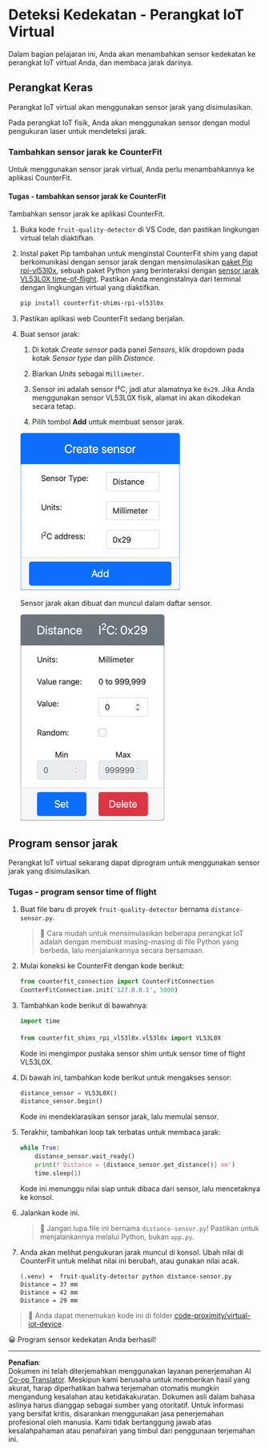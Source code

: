<!--
CO_OP_TRANSLATOR_METADATA:
{
  "original_hash": "7e9f05bdc50a40fd924b1d66934471bf",
  "translation_date": "2025-08-27T21:21:10+00:00",
  "source_file": "4-manufacturing/lessons/4-trigger-fruit-detector/virtual-device-proximity.md",
  "language_code": "id"
}
-->
# Deteksi Kedekatan - Perangkat IoT Virtual

Dalam bagian pelajaran ini, Anda akan menambahkan sensor kedekatan ke perangkat IoT virtual Anda, dan membaca jarak darinya.

## Perangkat Keras

Perangkat IoT virtual akan menggunakan sensor jarak yang disimulasikan.

Pada perangkat IoT fisik, Anda akan menggunakan sensor dengan modul pengukuran laser untuk mendeteksi jarak.

### Tambahkan sensor jarak ke CounterFit

Untuk menggunakan sensor jarak virtual, Anda perlu menambahkannya ke aplikasi CounterFit.

#### Tugas - tambahkan sensor jarak ke CounterFit

Tambahkan sensor jarak ke aplikasi CounterFit.

1. Buka kode `fruit-quality-detector` di VS Code, dan pastikan lingkungan virtual telah diaktifkan.

1. Instal paket Pip tambahan untuk menginstal CounterFit shim yang dapat berkomunikasi dengan sensor jarak dengan mensimulasikan [paket Pip rpi-vl53l0x](https://pypi.org/project/rpi-vl53l0x/), sebuah paket Python yang berinteraksi dengan [sensor jarak VL53L0X time-of-flight](https://wiki.seeedstudio.com/Grove-Time_of_Flight_Distance_Sensor-VL53L0X/). Pastikan Anda menginstalnya dari terminal dengan lingkungan virtual yang diaktifkan.

    ```sh
    pip install counterfit-shims-rpi-vl53l0x
    ```

1. Pastikan aplikasi web CounterFit sedang berjalan.

1. Buat sensor jarak:

    1. Di kotak *Create sensor* pada panel *Sensors*, klik dropdown pada kotak *Sensor type* dan pilih *Distance*.

    1. Biarkan *Units* sebagai `Millimeter`.

    1. Sensor ini adalah sensor I²C, jadi atur alamatnya ke `0x29`. Jika Anda menggunakan sensor VL53L0X fisik, alamat ini akan dikodekan secara tetap.

    1. Pilih tombol **Add** untuk membuat sensor jarak.

    ![Pengaturan sensor jarak](../../../../../translated_images/counterfit-create-distance-sensor.967c9fb98f27888d95920c9784d004c972490eb71f70397fe13bd70a79a879a3.id.png)

    Sensor jarak akan dibuat dan muncul dalam daftar sensor.

    ![Sensor jarak yang dibuat](../../../../../translated_images/counterfit-distance-sensor.079eefeeea0b68afc36431ce8fcbe2f09a7e4916ed1cd5cb30e696db53bc18fa.id.png)

## Program sensor jarak

Perangkat IoT virtual sekarang dapat diprogram untuk menggunakan sensor jarak yang disimulasikan.

### Tugas - program sensor time of flight

1. Buat file baru di proyek `fruit-quality-detector` bernama `distance-sensor.py`.

    > 💁 Cara mudah untuk mensimulasikan beberapa perangkat IoT adalah dengan membuat masing-masing di file Python yang berbeda, lalu menjalankannya secara bersamaan.

1. Mulai koneksi ke CounterFit dengan kode berikut:

    ```python
    from counterfit_connection import CounterFitConnection
    CounterFitConnection.init('127.0.0.1', 5000)
    ```

1. Tambahkan kode berikut di bawahnya:

    ```python
    import time
    
    from counterfit_shims_rpi_vl53l0x.vl53l0x import VL53L0X
    ```

    Kode ini mengimpor pustaka sensor shim untuk sensor time of flight VL53L0X.

1. Di bawah ini, tambahkan kode berikut untuk mengakses sensor:

    ```python
    distance_sensor = VL53L0X()
    distance_sensor.begin()
    ```

    Kode ini mendeklarasikan sensor jarak, lalu memulai sensor.

1. Terakhir, tambahkan loop tak terbatas untuk membaca jarak:

    ```python
    while True:
        distance_sensor.wait_ready()
        print(f'Distance = {distance_sensor.get_distance()} mm')
        time.sleep(1)
    ```

    Kode ini menunggu nilai siap untuk dibaca dari sensor, lalu mencetaknya ke konsol.

1. Jalankan kode ini.

    > 💁 Jangan lupa file ini bernama `distance-sensor.py`! Pastikan untuk menjalankannya melalui Python, bukan `app.py`.

1. Anda akan melihat pengukuran jarak muncul di konsol. Ubah nilai di CounterFit untuk melihat nilai ini berubah, atau gunakan nilai acak.

    ```output
    (.venv) ➜  fruit-quality-detector python distance-sensor.py 
    Distance = 37 mm
    Distance = 42 mm
    Distance = 29 mm
    ```

> 💁 Anda dapat menemukan kode ini di folder [code-proximity/virtual-iot-device](../../../../../4-manufacturing/lessons/4-trigger-fruit-detector/code-proximity/virtual-iot-device).

😀 Program sensor kedekatan Anda berhasil!

---

**Penafian**:  
Dokumen ini telah diterjemahkan menggunakan layanan penerjemahan AI [Co-op Translator](https://github.com/Azure/co-op-translator). Meskipun kami berusaha untuk memberikan hasil yang akurat, harap diperhatikan bahwa terjemahan otomatis mungkin mengandung kesalahan atau ketidakakuratan. Dokumen asli dalam bahasa aslinya harus dianggap sebagai sumber yang otoritatif. Untuk informasi yang bersifat kritis, disarankan menggunakan jasa penerjemahan profesional oleh manusia. Kami tidak bertanggung jawab atas kesalahpahaman atau penafsiran yang timbul dari penggunaan terjemahan ini.